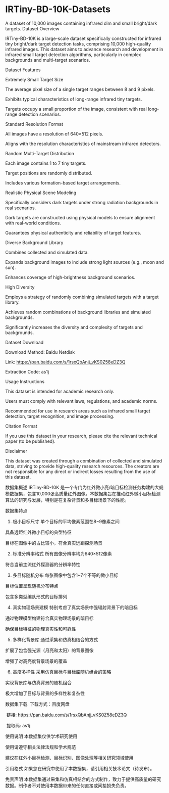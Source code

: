 # IRTiny-BD-10K-Datasets
A dataset of 10,000 images containing infrared dim and small bright/dark targets.
Dataset Overview​​

IRTiny-BD-10K is a large-scale dataset specifically constructed for infrared tiny bright/dark target detection tasks, comprising 10,000 high-quality infrared images. This dataset aims to advance research and development in infrared small target detection algorithms, particularly in complex backgrounds and multi-target scenarios.

​​Dataset Features​​

​​Extremely Small Target Size​​

The average pixel size of a single target ranges between 8 and 9 pixels.

Exhibits typical characteristics of long-range infrared tiny targets.

Targets occupy a small proportion of the image, consistent with real long-range detection scenarios.

​​Standard Resolution Format​​

All images have a resolution of 640×512 pixels.

Aligns with the resolution characteristics of mainstream infrared detectors.

​​Random Multi-Target Distribution​​

Each image contains 1 to 7 tiny targets.

Target positions are randomly distributed.

Includes various formation-based target arrangements.

​​Realistic Physical Scene Modeling​​

Specifically considers dark targets under strong radiation backgrounds in real scenarios.

Dark targets are constructed using physical models to ensure alignment with real-world conditions.

Guarantees physical authenticity and reliability of target features.

​​Diverse Background Library​​

Combines collected and simulated data.

Expands background images to include strong light sources (e.g., moon and sun).

Enhances coverage of high-brightness background scenarios.

​​High Diversity​​

Employs a strategy of randomly combining simulated targets with a target library.

Achieves random combinations of background libraries and simulated backgrounds.

Significantly increases the diversity and complexity of targets and backgrounds.

​​Dataset Download​​

​​Download Method:​​ Baidu Netdisk

​​Link:​​ https://pan.baidu.com/s/1rsxQbAnjj_vKS0Z58eDZ3Q

​​Extraction Code:​​ as1j

​​Usage Instructions​​

This dataset is intended for academic research only.

Users must comply with relevant laws, regulations, and academic norms.

Recommended for use in research areas such as infrared small target detection, target recognition, and image processing.

​​Citation Format​​

If you use this dataset in your research, please cite the relevant technical paper (to be published).

​​Disclaimer​​

This dataset was created through a combination of collected and simulated data, striving to provide high-quality research resources. The creators are not responsible for any direct or indirect losses resulting from the use of this dataset.

数据集概述
IRTiny-BD-10K 是一个专门为红外微小亮/暗目标检测任务构建的大规模数据集，包含10,000张高质量红外图像。本数据集旨在推动红外微小目标检测算法的研究与发展，特别是在复杂背景和多目标场景下的性能。

数据集特点
1. 极小目标尺寸
  单个目标的平均像素范围在8~9像素之间

  具备远距红外微小目标的典型特征

  目标在图像中的占比较小，符合真实远距探测场景

2. 标准分辨率格式
  所有图像分辨率均为640×512像素

  符合当前主流红外探测器的分辨率特性

3. 多目标随机分布
  每张图像中包含1~7个不等的微小目标

  目标位置呈现随机分布特点

  包含多类型编队形式的目标排列

4. 真实物理场景建模
  特别考虑了真实场景中强辐射背景下的暗目标

  通过物理模型构建符合真实物理场景的暗目标

  确保目标特征的物理真实性和可靠性

5. 多样化背景库
  通过采集和仿真相结合的方式

  扩展了包含强光源（月亮和太阳）的背景图像

  增强了对高亮度背景场景的覆盖

6. 高度多样性
  采用仿真目标与目标库随机组合的策略

  实现背景库与仿真背景的随机组合

  极大增加了目标与背景的多样性和复杂性

数据集下载
​​  下载方式​​：百度网盘

​​  链接​​: https://pan.baidu.com/s/1rsxQbAnjj_vKS0Z58eDZ3Q

​​  提取码​​: as1j

使用说明
  本数据集仅供学术研究使用

  使用请遵守相关法律法规和学术规范

  建议在红外小目标检测、目标识别、图像处理等相关研究领域使用

引用格式
  如果您在研究中使用了本数据集，请引用相关技术论文（待发布）。

免责声明
  本数据集通过采集和仿真相结合的方式制作，致力于提供高质量的研究数据。制作者不对使用本数据带来的任何直接或间接损失负责。
